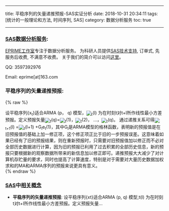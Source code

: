 
---
title: 平稳序列的矢量递推预报-SAS实证分析
date: 2018-10-31 20:34:11
tags: [统计的一般理论和方法, 时间序列, SAS]
category: 数据分析服务
toc: true

---



<span></span>
<!-- more -->

### [SAS](/tags/SAS/)[数据分析服务](/categories/数据分析服务/):
[EPRIME工作室](http://eprime.cn/)专注于数据分析服务。
为科研人员提供[SAS技术支持](http://eprime.cn/2018/08/18/EPRIME工作室SAS代做服务详情/), 订单式, 先服务后收费, 不满意不收费。
关于我们的简介可以访问[这里](http://eprime.cn/2018/08/17/关于EPRIME工作室/)。

QQ: 3597392976

Email: eprime[at]163.com



### 平稳序列的矢量递推预报:

{% raw %}
<div class="p1">设平稳序列{x<sub>t</sub>}适合ARMA (p， q) 模型，<img align="absmiddle" src="/CRFDPIC/R200806043/R200806043.0169.49.15.bmp"><sub>t</sub>(l) 为在时刻t对t+l所作线性最小方差预报。定义预报矢量<img align="absmiddle" src="/CRFDPIC/R200806043/R200806043.0169.50.15.bmp"><sub>t</sub>(q)=<img align="absmiddle" src="/CRFDPIC/R200806043/R200806043.0169.50.26.bmp"><sub>t</sub>(1)，<img align="absmiddle" src="/CRFDPIC/R200806043/R200806043.0169.50.37.bmp"><sub>t</sub>(2)， …，<img align="absmiddle" src="/CRFDPIC/R200806043/R200806043.0169.51.7.bmp"><sub>t</sub>(q)。 通过递推关系可得<img align="absmiddle" src="/CRFDPIC/R200806043/R200806043.0169.51.27.bmp"><sub>t+1</sub>(l) =<img align="absmiddle" src="/CRFDPIC/R200806043/R200806043.0169.51.41.bmp"><sub>t</sub>(l+1) +G<sub>l</sub>e<sub>t</sub>(1)，其中G<sub>l</sub>是ARMA模型的格林函数，表明新的预报值是在旧预报值的基础上加一修正项，这个修正项正比于旧的一步预报误差。这意味着如果已经有了旧的预报结果，则在重新预报时，只需要对旧预报值加以修正而不必对全部历史数据进行计算，因为旧的预报已利用了过去积累的全部历史信息，新的预报只要根据新的观察数据所带来的新信息加以修正即可。递推预报大大减少了对计算机存贮量的要求，同时也提高了计算速度，特别是对于需要对大量历史数据加权求和的MA和ARMA序列的预报来说更具有意义。</div>
{% endraw %}



### [SAS](/tags/SAS/)中[相关概念](/categories/数据分析服务)

- **平稳序列的矢量递推预报**: 设平稳序列{xt}适合ARMA (p, q) 模型,t(l) 为在时刻t对t+l所作线性最小方差预报。定义预报矢量...





